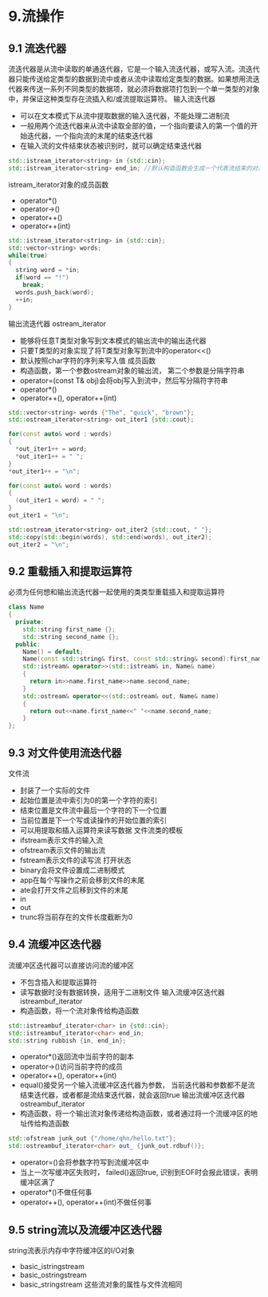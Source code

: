 # 9.流操作
## 9.1 流迭代器
流迭代器是从流中读取的单通迭代器，它是一个输入流迭代器，或写入流。流迭代器只能传送给定类型的数据到流中或者从流中读取给定类型的数据。如果想用流迭代器来传送一系列不同类型的数据项，就必须将数据项打包到一个单一类型的对象中，并保证这种类型存在流插入和/或流提取运算符。
输入流迭代器
- 可以在文本模式下从流中提取数据的输入迭代器，不能处理二进制流
- 一般用两个流迭代器来从流中读取全部的值，一个指向要读入的第一个值的开始迭代器，一个指向流的末尾的结束迭代器
- 在输入流的文件结束状态被识别时，就可以确定结束迭代器
```c++
std::istream_iterator<string> in {std::cin};
std::istream_iterator<string> end_in; //默认构造函数会生成一个代表流结束的对象
```
istream_iterator对象的成员函数
- operator*()
- operator->()
- operator++()
- operator++(int)
```c++
std::istream_iterator<string> in {std::cin};
std::vector<string> words;
while(true)
{
  string word = *in;
  if(word == "!")
    break;
  words.push_back(word);
  ++in;
}
```
输出流迭代器
ostream_iterator
- 能够将任意T类型对象写到文本模式的输出流中的输出迭代器
- 只要T类型的对象实现了将T类型对象写到流中的operator<<()
- 默认按照char字符的序列来写入值
成员函数
- 构造函数，第一个参数ostream对象的输出流， 第二个参数是分隔字符串
- operator=(const T& obj)会将obj写入到流中，然后写分隔符字符串
- operator*()
- operator++(), operator++(int)
```c++
std::vector<string> words {"The", "quick", "brown"};
std::ostream_iterator<string> out_iter1 {std::cout};

for(const auto& word : words)
{
  *out_iter1++ = word;
  *out_iter1++ = " ";
}
*out_iter1++ = "\n";

for(const auto& word : words)
{
  (out_iter1 = word) = " ";
}
out_iter1 = "\n";

std::ostream_iterator<string> out_iter2 {std::cout, " "};
std::copy(std::begin(words), std::end(words), out_iter2);
out_iter2 = "\n";
```
## 9.2 重载插入和提取运算符
必须为任何想和输出流迭代器一起使用的类类型重载插入和提取运算符
```c++
class Name
{
  private:
    std::string first_name {};
    std::string second_name {};
  public:
    Name() = default;
    Name(const std::string& first, const std::string& second):first_name(first), second_name(second) {}
    std::istream& operator>>(std::istream& in, Name& name)
    {
      return in>>name.first_name>>name.second_name;
    }
    std::ostream& operator<<(std::ostream& out, Name& name)
    {
      return out<<name.first_name<<" "<<name.second_name;
    }
};
```
## 9.3 对文件使用流迭代器
文件流
- 封装了一个实际的文件
- 起始位置是流中索引为0的第一个字符的索引
- 结束位置是文件流中最后一个字符的下一个位置
- 当前位置是下一个写或读操作的开始位置的索引
- 可以用提取和插入运算符来读写数据
文件流类的模板
- ifstream表示文件的输入流
- ofstream表示文件的输出流
- fstream表示文件的读写流
打开状态
- binary会将文件设置成二进制模式
- app在每个写操作之前会移到文件的末尾
- ate会打开文件之后移到文件的末尾
- in
- out
- trunc将当前存在的文件长度截断为0

## 9.4 流缓冲区迭代器
流缓冲区迭代器可以直接访问流的缓冲区
- 不包含插入和提取运算符
- 读写数据时没有数据转换，适用于二进制文件
输入流缓冲区迭代器istreambuf_iterator
- 构造函数，将一个流对象传给构造函数
```c++
std::istreambuf_iterator<char> in {std::cin};
std::istreambuf_iterator<char> end_in;
std::string rubbish {in, end_in};
```
- operator*()返回流中当前字符的副本
- operator->()访问当前字符的成员
- operator++(), operator++(int)
- equal()接受另一个输入流缓冲区迭代器为参数， 当前迭代器和参数都不是流结束迭代器，或者都是流结束迭代器，就会返回true
输出流缓冲区迭代器ostreambuf_iterator
- 构造函数，将一个输出流对象传递给构造函数，或者通过将一个流缓冲区的地址传给构造函数
```c++
std::ofstream junk_out {"/home/qhn/hello.txt"};
std::ostreambuf_iterator<char> out_ {junk_out.rdbuf()};
```
- operator=()会将参数字符写到流缓冲区中
- 当上一次写缓冲区失败时， failed()返回true, 识别到EOF时会报此错误，表明缓冲区满了
- operator*()不做任何事
- operator++(), operator++(int)不做任何事

## 9.5 string流以及流缓冲区迭代器
string流表示内存中字符缓冲区的I/O对象
- basic_istringstream
- basic_ostringstream
- basic_stringstream
这些流对象的属性与文件流相同
